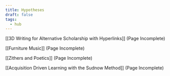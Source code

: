 ```yaml
---
title: Hypotheses
draft: false
tags:
  - hub
---
```

[[3D Writing for Alternative Scholarship with Hyperlinks]] (Page Incomplete)

[[Furniture Music]] (Page Incomplete)

[[Zithers and Poetics]] (Page Incomplete)

[[Acquisition Driven Learning with the Sudnow Method]] (Page Incomplete)

